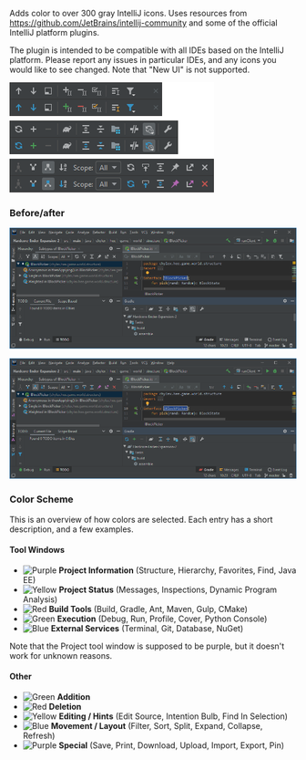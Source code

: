 Adds color to over 300 gray IntelliJ icons. Uses resources from https://github.com/JetBrains/intellij-community and some of the official IntelliJ platform plugins.

The plugin is intended to be compatible with all IDEs based on the IntelliJ platform. Please report any issues in particular IDEs, and any icons you would like to see changed. Note that "New UI" is not supported.

![Example IDE elements](https://github.com/chylex/IntelliJ-Colored-Icons/blob/master/.github/readme/elements.png)

### Before/after

![IDE screenshot (before)](https://github.com/chylex/IntelliJ-Colored-Icons/blob/master/.github/readme/before.png)

![IDE screenshot (after)](https://github.com/chylex/IntelliJ-Colored-Icons/blob/master/.github/readme/after.png)

### Color Scheme

This is an overview of how colors are selected. Each entry has a short description, and a few examples.

#### Tool Windows

* ![Purple](https://placehold.it/15/B066B0/000000?text=+) **Project Information** (Structure, Hierarchy, Favorites, Find, Java EE)
* ![Yellow](https://placehold.it/15/F0A732/000000?text=+) **Project Status** (Messages, Inspections, Dynamic Program Analysis)
* ![Red](https://placehold.it/15/C75450/000000?text=+) **Build Tools** (Build, Gradle, Ant, Maven, Gulp, CMake)
* ![Green](https://placehold.it/15/499C54/000000?text=+) **Execution** (Debug, Run, Profile, Cover, Python Console)
* ![Blue](https://placehold.it/15/3592C4/000000?text=+) **External Services** (Terminal, Git, Database, NuGet)

Note that the Project tool window is supposed to be purple, but it doesn't work for unknown reasons.

#### Other

* ![Green](https://placehold.it/15/499C54/000000?text=+) **Addition**
* ![Red](https://placehold.it/15/C75450/000000?text=+) **Deletion**
* ![Yellow](https://placehold.it/15/F0A732/000000?text=+) **Editing / Hints** (Edit Source, Intention Bulb, Find In Selection)
* ![Blue](https://placehold.it/15/3592C4/000000?text=+) **Movement / Layout** (Filter, Sort, Split, Expand, Collapse, Refresh)
* ![Purple](https://placehold.it/15/B066B0/000000?text=+) **Special** (Save, Print, Download, Upload, Import, Export, Pin)

